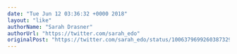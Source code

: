 ```yaml
---
date: "Tue Jun 12 03:36:32 +0000 2018"
layout: "like"
authorName: "Sarah Drasner"
authorUrl: "https://twitter.com/sarah_edo"
originalPost: "https://twitter.com/sarah_edo/status/1006379699260387329"
---
```

